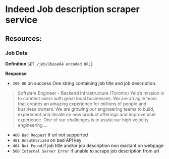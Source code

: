 # Indeed Job description scraper service

## Resources:

### Job Data

**Definition**
`GET /job/{base64 encoded URL}`

**Response**
- `200 OK` on success
One string containing job title and job description.

> Software Engineer - Backend Infrastructure (Toronto) Yelp’s mission is to connect users with great local businesses. We are an agile team that creates an amazing experience for millions of people and business owners. We are growing our engineering teams to build, experiment and iterate on new product offerings and improve user experience. One of our challenges is to assist our high velocity engineering ...


- `400 Bad Request` if url not supported
- `401 Unauthorized` on bad API key
- `404 Not Found` if job title and/or job description non existant on webpage
- `500 Internal Server Error` if unable to scrape job description from url

